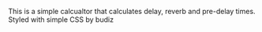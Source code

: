 This is a simple calcualtor that calculates delay, reverb and pre-delay times.
Styled with simple CSS by budiz
